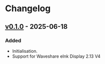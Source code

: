 # Changelog

## [v0.1.0](https://github.com/XaviArnaus/pyxavi-gpio/releases/tag/v0.1.0) - 2025-06-18

### Added

- Initialisation.
- Support for Waveshare eInk Display 2.13 V4